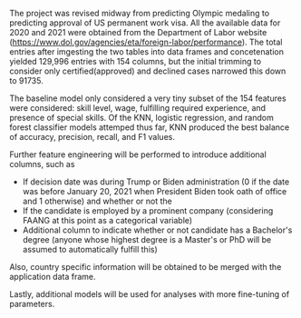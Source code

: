 The project was revised midway from predicting Olympic medaling to predicting approval of US permanent work visa. All the available data for 2020 and 2021 were obtained from the Department of Labor website (https://www.dol.gov/agencies/eta/foreign-labor/performance). The total entries after imgesting the two tables into data frames and concetenation yielded 129,996 entries with 154 columns, but the initial trimming to consider only certified(approved) and declined cases narrowed this down to 91735. 

The baseline model only considered a very tiny subset of the 154 features were considered: skill level, wage, fulfilling required experience, and presence of special skills. Of the KNN, logistic regression, and random forest classifier models attemped thus far, KNN produced the best balance of accuracy, precision, recall, and F1 values.

Further feature engineering will be performed to introduce additional columns, such as 
- If decision date was during Trump or Biden administration (0 if the date was before January 20, 2021 when President Biden took oath of office and 1 otherwise) and whether or not the
- If the candidate is employed by a prominent company (considering FAANG at this point as a categorical variable)
- Additional column to indicate whether or not candidate has a Bachelor's degree (anyone whose highest degree is a Master's or PhD will be assumed to automatically fulfill this)

Also, country specific information will be obtained to be merged with the application data frame.

Lastly, additional models will be used for analyses with more fine-tuning of parameters.
